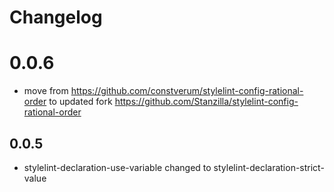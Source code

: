 # Changelog

# 0.0.6

- move from https://github.com/constverum/stylelint-config-rational-order to updated fork https://github.com/Stanzilla/stylelint-config-rational-order

## 0.0.5

- stylelint-declaration-use-variable changed to stylelint-declaration-strict-value
